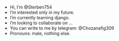 -  Hi, I’m @Sterben754
-  I’m interested only in my future.
-  I’m currently learning django.
-  I’m looking to collaborate on ...
-  You can write to me by telegram: @Chozanafig309
-  Pronouns: male, nothing else.
